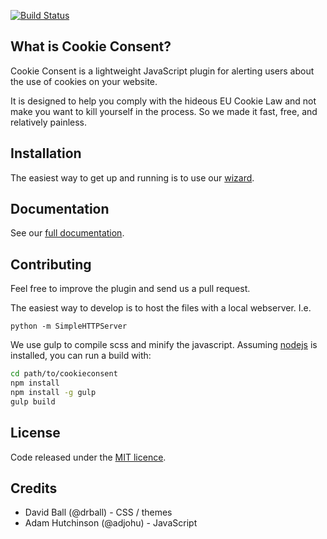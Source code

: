 [![Build Status](https://travis-ci.org/silktide/cookieconsent2.svg)](https://travis-ci.org/silktide/cookieconsent2)

## What is Cookie Consent? 

Cookie Consent is a lightweight JavaScript plugin for alerting users about the use of cookies on your website.

It is designed to help you comply with the hideous EU Cookie Law and not make you want to kill yourself in the process. So we made it fast, free, and relatively painless.

## Installation

The easiest way to get up and running is to use our [wizard](http://silktide.com/tools/cookie-consent/download/). 

## Documentation 

See our [full documentation](http://silktide.com/tools/cookie-consent/docs/).

## Contributing

Feel free to improve the plugin and send us a pull request.  

The easiest way to develop is to host the files with a local webserver. I.e. 
```
python -m SimpleHTTPServer
```

We use gulp to compile scss and minify the javascript. Assuming [nodejs](http://nodejs.org/) is installed, you can run a build with:

```sh
cd path/to/cookieconsent
npm install
npm install -g gulp
gulp build
```

## License
Code released under the [MIT licence](http://opensource.org/licenses/MIT).

## Credits

+ David Ball (@drball) - CSS / themes  
+ Adam Hutchinson (@adjohu) - JavaScript
